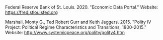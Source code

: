Federal Reserve Bank of St. Louis. 2020. "Economic Data Portal."
Website: https://fred.stlouisfed.org

Marshall, Monty G., Ted Robert Gurr and Keith Jaggers. 2015. "Polity IV Project: Political Regime Characteristics and Transitions, 1800-2015."
Website: http://www.systemicpeace.org/polity/polity4.htm
